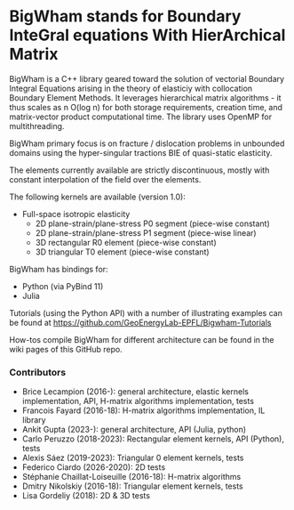 
# BigWham stands for Boundary InteGral equations With HierArchical Matrix

BigWham is a C++ library geared toward the solution of vectorial Boundary Integral Equations arising in the theory of elasticiy with collocation Boundary Element Methods.
It leverages hierarchical matrix algorithms - it thus scales as n O(log n) for both storage requirements, creation time,  and matrix-vector product computational time.
The library uses OpenMP for multithreading.  

BigWham primary focus is on fracture / dislocation problems in unbounded domains using the hyper-singular tractions BIE of quasi-static elasticity.

The elements currently available are strictly discontinuous, mostly with constant interpolation of the field over the elements.

The following kernels are available (version 1.0):
- Full-space isotropic elasticity
  - 2D plane-strain/plane-stress P0 segment (piece-wise constant)
  - 2D plane-strain/plane-stress P1 segment (piece-wise linear) 
  - 3D rectangular R0 element (piece-wise constant) 
  - 3D triangular T0 element (piece-wise constant) 
  
BigWham has bindings for:
- Python (via PyBind 11)
- Julia

Tutorials (using the Python API) with a number of illustrating examples can be found at https://github.com/GeoEnergyLab-EPFL/Bigwham-Tutorials 

How-tos compile BigWham for different architecture can be found in the wiki pages of this GitHub repo.

### Contributors

- Brice Lecampion (2016-): general architecture, elastic kernels implementation, API, H-matrix algorithms implementation, tests
- Francois Fayard (2016-18): H-matrix algorithms implementation, IL library
- Ankit Gupta (2023-): general architecture, API (Julia, python)
- Carlo Peruzzo (2018-2023): Rectangular element kernels, API (Python), tests
- Alexis Sáez (2019-2023): Triangular 0 element kernels, tests  
- Federico Ciardo (2026-2020): 2D tests
- Stéphanie Chaillat-Loiseuille (2016-18): H-matrix algorithms 
- Dmitry Nikolskiy (2016-18): Triangular element kernels, tests
- Lisa Gordeliy (2018): 2D & 3D tests
